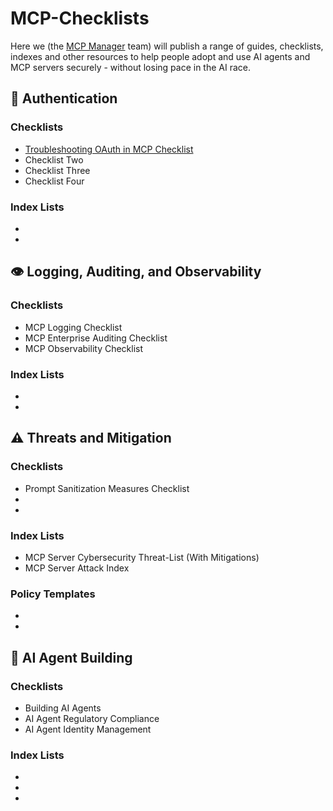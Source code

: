 # MCP-Checklists

Here we (the [MCP Manager](https://mcpmanager.ai) team) will publish a range of guides, checklists, indexes and other resources to help people adopt and use AI agents and MCP servers securely - without losing pace in the AI race.

## 🔐 Authentication 

### Checklists

- [Troubleshooting OAuth in MCP Checklist](https://github.com/MCP-Manager/MCP-Checklists/blob/main/OAuth-Troubleshooting.md)
- Checklist Two
- Checklist Three
- Checklist Four

### Index Lists

-
-

## 👁️ Logging, Auditing, and Observability 

### Checklists

- MCP Logging Checklist
- MCP Enterprise Auditing Checklist
- MCP Observability Checklist

### Index Lists
-
-

## ⚠️ Threats and Mitigation 

### Checklists

- Prompt Sanitization Measures Checklist
- 
-

### Index Lists

- MCP Server Cybersecurity Threat-List (With Mitigations)
- MCP Server Attack Index

### Policy Templates

-
-


## 🤖 AI Agent Building 

### Checklists

- Building AI Agents
- AI Agent Regulatory Compliance
- AI Agent Identity Management

### Index Lists

-
-
-
